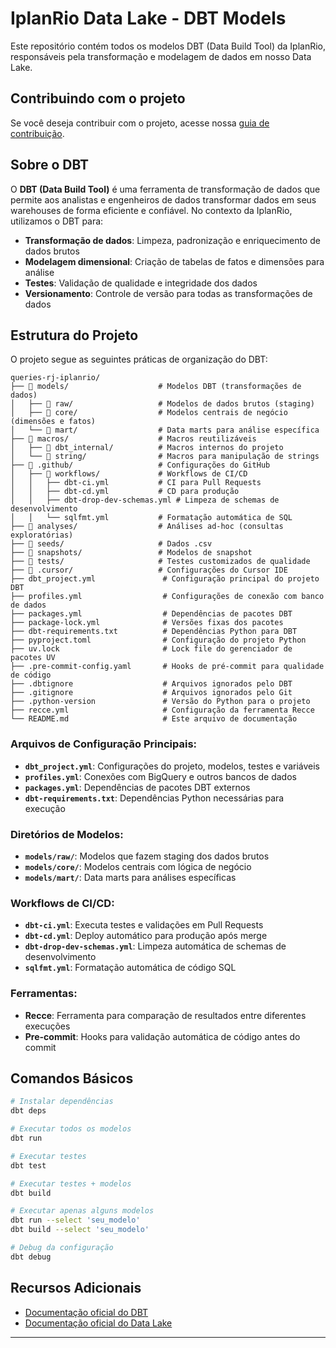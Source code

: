# IplanRio Data Lake - DBT Models

Este repositório contém todos os modelos DBT (Data Build Tool) da IplanRio, responsáveis pela transformação e modelagem de dados em nosso Data Lake.

## Contribuindo com o projeto

Se você deseja contribuir com o projeto, acesse nossa [guia de contribuição](https://iplan-rio.mintlify.app/data-lake/dbt/colaboracao-queries).

## Sobre o DBT

O **DBT (Data Build Tool)** é uma ferramenta de transformação de dados que permite aos analistas e engenheiros de dados transformar dados em seus warehouses de forma eficiente e confiável. No contexto da IplanRio, utilizamos o DBT para:

- **Transformação de dados**: Limpeza, padronização e enriquecimento de dados brutos
- **Modelagem dimensional**: Criação de tabelas de fatos e dimensões para análise
- **Testes**: Validação de qualidade e integridade dos dados
- **Versionamento**: Controle de versão para todas as transformações de dados

## Estrutura do Projeto

O projeto segue as seguintes práticas de organização do DBT:

```
queries-rj-iplanrio/
├── 📁 models/                    # Modelos DBT (transformações de dados)
│   ├── 📁 raw/                   # Modelos de dados brutos (staging)
│   ├── 📁 core/                  # Modelos centrais de negócio (dimensões e fatos)
│   └── 📁 mart/                  # Data marts para análise específica
├── 📁 macros/                    # Macros reutilizáveis
│   ├── 📁 dbt_internal/          # Macros internos do projeto
│   └── 📁 string/                # Macros para manipulação de strings
├── 📁 .github/                   # Configurações do GitHub
│   ├── 📁 workflows/             # Workflows de CI/CD
│   │   ├── dbt-ci.yml           # CI para Pull Requests
│   │   ├── dbt-cd.yml           # CD para produção
│   │   ├── dbt-drop-dev-schemas.yml # Limpeza de schemas de desenvolvimento
│   │   └── sqlfmt.yml           # Formatação automática de SQL
├── 📁 analyses/                  # Análises ad-hoc (consultas exploratórias)
├── 📁 seeds/                     # Dados .csv 
├── 📁 snapshots/                 # Modelos de snapshot
├── 📁 tests/                     # Testes customizados de qualidade
├── 📁 .cursor/                   # Configurações do Cursor IDE
├── dbt_project.yml               # Configuração principal do projeto DBT
├── profiles.yml                  # Configurações de conexão com banco de dados
├── packages.yml                  # Dependências de pacotes DBT
├── package-lock.yml              # Versões fixas dos pacotes
├── dbt-requirements.txt          # Dependências Python para DBT
├── pyproject.toml                # Configuração do projeto Python
├── uv.lock                       # Lock file do gerenciador de pacotes UV
├── .pre-commit-config.yaml       # Hooks de pré-commit para qualidade de código
├── .dbtignore                    # Arquivos ignorados pelo DBT
├── .gitignore                    # Arquivos ignorados pelo Git
├── .python-version               # Versão do Python para o projeto
├── recce.yml                     # Configuração da ferramenta Recce
└── README.md                     # Este arquivo de documentação
```

### **Arquivos de Configuração Principais:**

- **`dbt_project.yml`**: Configurações do projeto, modelos, testes e variáveis
- **`profiles.yml`**: Conexões com BigQuery e outros bancos de dados
- **`packages.yml`**: Dependências de pacotes DBT externos
- **`dbt-requirements.txt`**: Dependências Python necessárias para execução

### **Diretórios de Modelos:**

- **`models/raw/`**: Modelos que fazem staging dos dados brutos
- **`models/core/`**: Modelos centrais com lógica de negócio
- **`models/mart/`**: Data marts para análises específicas

### **Workflows de CI/CD:**

- **`dbt-ci.yml`**: Executa testes e validações em Pull Requests
- **`dbt-cd.yml`**: Deploy automático para produção após merge
- **`dbt-drop-dev-schemas.yml`**: Limpeza automática de schemas de desenvolvimento
- **`sqlfmt.yml`**: Formatação automática de código SQL

### **Ferramentas:**

- **Recce**: Ferramenta para comparação de resultados entre diferentes execuções
- **Pre-commit**: Hooks para validação automática de código antes do commit

## Comandos Básicos

```bash
# Instalar dependências
dbt deps

# Executar todos os modelos
dbt run

# Executar testes
dbt test

# Executar testes + modelos
dbt build

# Executar apenas alguns modelos
dbt run --select 'seu_modelo'
dbt build --select 'seu_modelo'

# Debug da configuração
dbt debug
```

## Recursos Adicionais

- [Documentação oficial do DBT](https://docs.getdbt.com/docs/introduction)
- [Documentação oficial do Data Lake](https://iplan-rio.mintlify.app/data-lake/overview)

---


